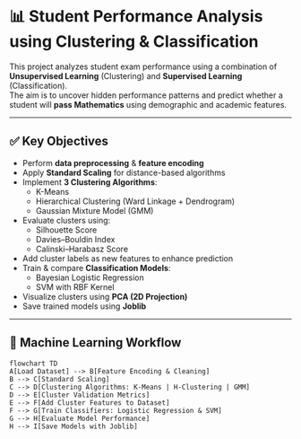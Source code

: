 # 📊 Student Performance Analysis using Clustering & Classification

This project analyzes student exam performance using a combination of **Unsupervised Learning** (Clustering) and **Supervised Learning** (Classification).  
The aim is to uncover hidden performance patterns and predict whether a student will **pass Mathematics** using demographic and academic features.

---

## ✅ Key Objectives

- Perform **data preprocessing** & **feature encoding**
- Apply **Standard Scaling** for distance-based algorithms
- Implement **3 Clustering Algorithms**:
  - K-Means
  - Hierarchical Clustering (Ward Linkage + Dendrogram)
  - Gaussian Mixture Model (GMM)
- Evaluate clusters using:
  - Silhouette Score
  - Davies–Bouldin Index
  - Calinski–Harabasz Score
- Add cluster labels as new features to enhance prediction
- Train & compare **Classification Models**:
  - Bayesian Logistic Regression
  - SVM with RBF Kernel
- Visualize clusters using **PCA (2D Projection)**
- Save trained models using **Joblib**

---

## 🧠 Machine Learning Workflow

```mermaid
flowchart TD
A[Load Dataset] --> B[Feature Encoding & Cleaning]
B --> C[Standard Scaling]
C --> D[Clustering Algorithms: K-Means | H-Clustering | GMM]
D --> E[Cluster Validation Metrics]
E --> F[Add Cluster Features to Dataset]
F --> G[Train Classifiers: Logistic Regression & SVM]
G --> H[Evaluate Model Performance]
H --> I[Save Models with Joblib]
